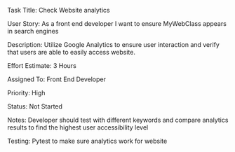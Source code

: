 Task Title: Check Website analytics

User Story: As a front end developer I want to ensure MyWebClass appears in search engines

Description: Utilize Google Analytics to ensure user interaction and verify that users are able to easily access website.

Effort Estimate: 3 Hours

Assigned To: Front End Developer

Priority: High

Status: Not Started

Notes: Developer should test with different keywords and compare analytics results to find the highest user accessibility level

Testing: Pytest to make sure analytics work for website
